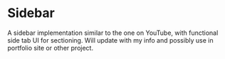 # Sidebar

A sidebar implementation similar to the one on YouTube, with functional side tab UI for sectioning. Will update with my info and possibly use in portfolio site or other project.
